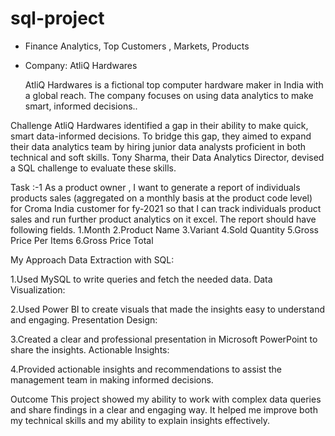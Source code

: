 # sql-project

* Finance Analytics, Top Customers , Markets, Products
* Company: AtliQ Hardwares

  AtliQ Hardwares is a fictional top computer hardware maker in India with a global reach. The company focuses on using data analytics to make smart, informed decisions..

 Challenge
AtliQ Hardwares identified a gap in their ability to make quick, smart data-informed decisions. To bridge this gap, they aimed to expand their data analytics team by hiring junior data analysts proficient in both technical and soft skills. Tony Sharma, their Data Analytics Director, devised a SQL challenge to evaluate these skills.

Task :-1
As a product owner , I want to generate a report of individuals products sales (aggregated on a monthly basis at the product code level) for Croma India customer for fy-2021 so that I can track individuals product sales and run further product analytics on it excel.
The report should have following fields.
1.Month
2.Product Name
3.Variant 
4.Sold Quantity
5.Gross Price Per Items
6.Gross Price Total

My Approach
Data Extraction with SQL:

1.Used MySQL to write queries and fetch the needed data.
Data Visualization:

2.Used Power BI to create visuals that made the insights easy to understand and engaging.
Presentation Design:

3.Created a clear and professional presentation in Microsoft PowerPoint to share the insights.
Actionable Insights:

4.Provided actionable insights and recommendations to assist the management team in making informed decisions.

Outcome
This project showed my ability to work with complex data queries and share findings in a clear and engaging way. It helped me improve both my technical skills and my ability to explain insights effectively.



